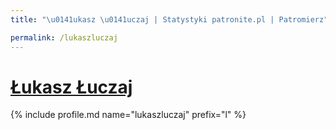 ```yaml
---
title: "\u0141ukasz \u0141uczaj | Statystyki patronite.pl | Patromierz"

permalink: /lukaszluczaj
---
```


# [Łukasz Łuczaj](https://patronite.pl/lukaszluczaj)

{% include profile.md name="lukaszluczaj" prefix="l" %}
